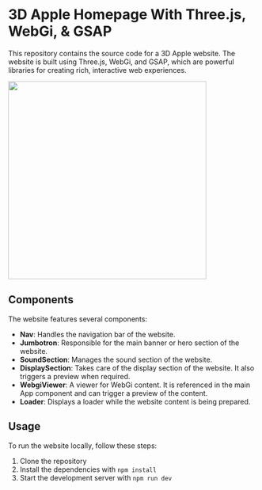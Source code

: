 # 3D Apple Homepage With Three.js, WebGi, & GSAP

This repository contains the source code for a 3D Apple website. The website is built using Three.js, WebGi, and GSAP, which are powerful libraries for creating rich, interactive web experiences.

<a href="https://3d-apple-website-with-threejs.netlify.app/" target="_blank" rel="noreferrer"> 
  <img height="400" src="https://github.com/AbdulDevHub/3D-Apple-Website-Hompage/blob/main/Site%20Screenshot.png?raw=true">
</a>

## Components

The website features several components:

- **Nav**: Handles the navigation bar of the website.
- **Jumbotron**: Responsible for the main banner or hero section of the website.
- **SoundSection**: Manages the sound section of the website.
- **DisplaySection**: Takes care of the display section of the website. It also triggers a preview when required.
- **WebgiViewer**: A viewer for WebGi content. It is referenced in the main App component and can trigger a preview of the content.
- **Loader**: Displays a loader while the website content is being prepared.

## Usage

To run the website locally, follow these steps:

1. Clone the repository
2. Install the dependencies with `npm install`
3. Start the development server with `npm run dev`

<br>
